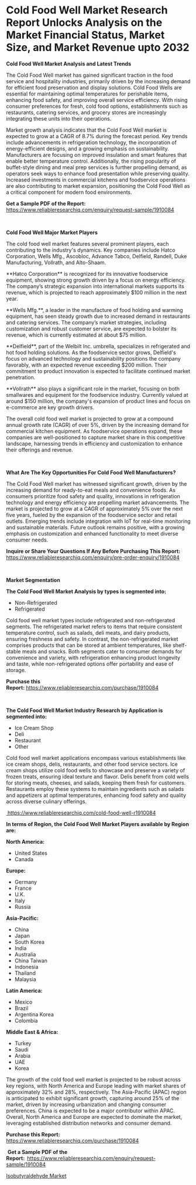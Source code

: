 <p><h1>Cold Food Well Market Research Report Unlocks Analysis on the Market Financial Status, Market Size, and Market Revenue upto 2032</h1></p><p><strong>Cold Food Well Market Analysis and Latest Trends</strong></p>
<p><p>The Cold Food Well market has gained significant traction in the food service and hospitality industries, primarily driven by the increasing demand for efficient food preservation and display solutions. Cold Food Wells are essential for maintaining optimal temperatures for perishable items, enhancing food safety, and improving overall service efficiency. With rising consumer preferences for fresh, cold food options, establishments such as restaurants, catering services, and grocery stores are increasingly integrating these units into their operations.</p><p>Market growth analysis indicates that the Cold Food Well market is expected to grow at a CAGR of 8.7% during the forecast period. Key trends include advancements in refrigeration technology, the incorporation of energy-efficient designs, and a growing emphasis on sustainability. Manufacturers are focusing on improved insulation and smart features that enable better temperature control. Additionally, the rising popularity of buffet-style dining and meal prep services is further propelling demand, as operators seek ways to enhance food presentation while preserving quality. Increased investments in commercial kitchens and foodservice operations are also contributing to market expansion, positioning the Cold Food Well as a critical component for modern food environments.</p></p>
<p><strong>Get a Sample PDF of the Report:&nbsp;</strong> <a href="https://www.reliableresearchiq.com/enquiry/request-sample/1910084?utm_campaign=3453&utm_medium=2&utm_source=Github&utm_content=ia&utm_term=01042025&utm_id=cold-food-well">https://www.reliableresearchiq.com/enquiry/request-sample/1910084</a></p>
<p>&nbsp;</p>
<p><strong>Cold Food Well Major Market Players</strong></p>
<p><p>The cold food well market features several prominent players, each contributing to the industry's dynamics. Key companies include Hatco Corporation, Wells Mfg., Ascobloc, Advance Tabco, Delfield, Randell, Duke Manufacturing, Vollrath, and Alto-Shaam.</p><p>**Hatco Corporation** is recognized for its innovative foodservice equipment, showing strong growth driven by a focus on energy efficiency. The company’s strategic expansion into international markets supports its revenue, which is projected to reach approximately $100 million in the next year.</p><p>**Wells Mfg.**, a leader in the manufacture of food holding and warming equipment, has seen steady growth due to increased demand in restaurants and catering services. The company’s market strategies, including customization and robust customer service, are expected to bolster its revenue, which is currently estimated at about $75 million.</p><p>**Delfield**, part of the Welbilt Inc. umbrella, specializes in refrigerated and hot food holding solutions. As the foodservice sector grows, Delfield's focus on advanced technology and sustainability positions the company favorably, with an expected revenue exceeding $200 million. Their commitment to product innovation is expected to facilitate continued market penetration.</p><p>**Vollrath** also plays a significant role in the market, focusing on both smallwares and equipment for the foodservice industry. Currently valued at around $150 million, the company's expansion of product lines and focus on e-commerce are key growth drivers.</p><p>The overall cold food well market is projected to grow at a compound annual growth rate (CAGR) of over 5%, driven by the increasing demand for commercial kitchen equipment. As foodservice operations expand, these companies are well-positioned to capture market share in this competitive landscape, harnessing trends in efficiency and customization to enhance their offerings and revenue.</p></p>
<p>&nbsp;</p>
<p><strong>What Are The Key Opportunities For Cold Food Well Manufacturers?</strong></p>
<p><p>The Cold Food Well market has witnessed significant growth, driven by the increasing demand for ready-to-eat meals and convenience foods. As consumers prioritize food safety and quality, innovations in refrigeration technology and energy efficiency are propelling market advancements. The market is projected to grow at a CAGR of approximately 5% over the next five years, fueled by the expansion of the foodservice sector and retail outlets. Emerging trends include integration with IoT for real-time monitoring and sustainable materials. Future outlook remains positive, with a growing emphasis on customization and enhanced functionality to meet diverse consumer needs.</p></p>
<p><strong>Inquire or Share Your Questions If Any Before Purchasing This Report:</strong> <a href="https://www.reliableresearchiq.com/enquiry/pre-order-enquiry/1910084?utm_campaign=3453&utm_medium=2&utm_source=Github&utm_content=ia&utm_term=01042025&utm_id=cold-food-well">https://www.reliableresearchiq.com/enquiry/pre-order-enquiry/1910084</a></p>
<p>&nbsp;</p>
<p><strong>Market Segmentation</strong></p>
<p><strong>The Cold Food Well Market Analysis by types is segmented into:</strong></p>
<p><ul><li>Non-Refrigerated</li><li>Refrigerated</li></ul></p>
<p><p>Cold food well market types include refrigerated and non-refrigerated segments. The refrigerated market refers to items that require consistent temperature control, such as salads, deli meats, and dairy products, ensuring freshness and safety. In contrast, the non-refrigerated market comprises products that can be stored at ambient temperatures, like shelf-stable meals and snacks. Both segments cater to consumer demands for convenience and variety, with refrigeration enhancing product longevity and taste, while non-refrigerated options offer portability and ease of storage.</p></p>
<p><strong>Purchase this Report:&nbsp;</strong><a href="https://www.reliableresearchiq.com/purchase/1910084?utm_campaign=3453&utm_medium=2&utm_source=Github&utm_content=ia&utm_term=01042025&utm_id=cold-food-well">https://www.reliableresearchiq.com/purchase/1910084</a></p>
<p>&nbsp;</p>
<p><strong>The Cold Food Well Market Industry Research by Application is segmented into:</strong></p>
<p><ul><li>Ice Cream Shop</li><li>Deli</li><li>Restaurant</li><li>Other</li></ul></p>
<p><p>Cold food well market applications encompass various establishments like ice cream shops, delis, restaurants, and other food service sectors. Ice cream shops utilize cold food wells to showcase and preserve a variety of frozen treats, ensuring ideal texture and flavor. Delis benefit from cold wells for storing meats, cheeses, and salads, keeping them fresh for customers. Restaurants employ these systems to maintain ingredients such as salads and appetizers at optimal temperatures, enhancing food safety and quality across diverse culinary offerings.</p></p>
<p><a href="https://www.reliableresearchiq.com/cold-food-well-r1910084?utm_campaign=3453&utm_medium=2&utm_source=Github&utm_content=ia&utm_term=01042025&utm_id=cold-food-well">&nbsp;https://www.reliableresearchiq.com/cold-food-well-r1910084</a></p>
<p><strong>In terms of Region, the Cold Food Well Market Players available by Region are:</strong></p>
<p>
    <p> <strong> North America: </strong>
        <ul>
            <li>United States</li>
            <li>Canada</li>
        </ul>
        </p> 
    <p> <strong> Europe: </strong>
        <ul>
            <li>Germany</li>
            <li>France</li>
            <li>U.K.</li>
            <li>Italy</li>
            <li>Russia</li>
        </ul>
        </p> 
    <p> <strong> Asia-Pacific: </strong>
        <ul>
            <li>China</li>
            <li>Japan</li>
            <li>South Korea</li>
            <li>India</li>
            <li>Australia</li>
            <li>China Taiwan</li>
            <li>Indonesia</li>
            <li>Thailand</li>
            <li>Malaysia</li>
        </ul>
        </p> 
    <p> <strong> Latin America: </strong>
        <ul>
            <li>Mexico</li>
            <li>Brazil</li>
            <li>Argentina Korea</li>
            <li>Colombia</li>
        </ul>
        </p> 
    <p> <strong> Middle East & Africa: </strong>
        <ul>
            <li>Turkey</li>
            <li>Saudi</li>
            <li>Arabia</li>
            <li>UAE</li>
            <li>Korea</li>
        </ul>
    </p>
    </p>
<p><p>The growth of the cold food well market is projected to be robust across key regions, with North America and Europe leading with market shares of approximately 32% and 28%, respectively. The Asia-Pacific (APAC) region is anticipated to exhibit significant growth, capturing around 25% of the market, driven by increasing urbanization and changing consumer preferences. China is expected to be a major contributor within APAC. Overall, North America and Europe are expected to dominate the market, leveraging established distribution networks and consumer demand.</p></p>
<p><strong>Purchase this Report: </strong><a href="https://www.reliableresearchiq.com/purchase/1910084?utm_campaign=3453&utm_medium=2&utm_source=Github&utm_content=ia&utm_term=01042025&utm_id=cold-food-well">https://www.reliableresearchiq.com/purchase/1910084</a></p>
<p>&nbsp;<strong>Get a Sample PDF of the Report:&nbsp;&nbsp;</strong><a href="https://www.reliableresearchiq.com/enquiry/request-sample/1910084?utm_campaign=3453&utm_medium=2&utm_source=Github&utm_content=ia&utm_term=01042025&utm_id=cold-food-well">https://www.reliableresearchiq.com/enquiry/request-sample/1910084</a></p>
<p><strong></strong></p>
<p><p><a href="https://github.com/azorrotutus/Market-Research-Report-List-1/blob/main/isobutyraldehyde-market.md?utm_campaign=3453&utm_medium=2&utm_source=Github&utm_content=ia&utm_term=01042025&utm_id=cold-food-well">Isobutyraldehyde Market</a></p></p>